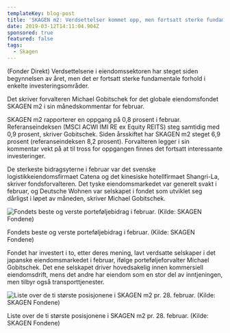 ```yaml
---
templateKey: blog-post
title: 'SKAGEN m2: Verdsettelser kommet opp, men fortsatt sterke fundamentale forhold'
date: 2019-03-12T14:11:04.904Z
sponsored: true
featured: false
tags:
  - Skagen
---
```

(Fonder Direkt) Verdsettelsene i eiendomssektoren har steget siden begynnelsen av året, men det er fortsatt sterke fundamentale forhold i enkelte investeringsområder.

Det skriver forvalteren Michael Gobitschek for det globale eiendomsfondet SKAGEN m2 i sin månedskommentar for februar.

SKAGEN m2 rapporterer en oppgang på 0,8 prosent i februar. Referanseindeksen (MSCI ACWI IMI RE ex Equity REITS) steg samtidig med 0,9 prosent, skriver Gobitschek. Siden årsskiftet har SKAGEN m2 steget 6,9 prosent (referanseindeksen 8,2 prosent). Forvalteren legger i sin kommentar vekt på at til tross for oppgangen finnes det fortsatt interessante investeringer.

De sterkeste bidragsyterne i februar var det svenske logistikkeiendomsfirmaet Catena og det kinesiske hotellfirmaet Shangri-La, skriver fondsforvalteren. Det tyske eiendomsmarkedet var generelt svakt i februar, og Deutsche Wohnen var selskapet i fondet som utviklet seg dårligst i løpet av måneden, skriver Michael Gobitschek.

![Fondets beste og verste porteføljebidrag i februar. (Kilde: SKAGEN Fondene)](/img/187.png)

<span class="image-caption">Fondets beste og verste porteføljebidrag i februar. (Kilde: SKAGEN Fondene)</span>

Fondet har investert i to, etter deres mening, lavt verdsatte selskaper i det japanske eiendomsmarkedet i februar, ifølge porteføljeforvalter Michael Gobitschek. Det ene selskapet driver hovedsakelig innen kommersiell eiendomsdrift, mens det andre har eiendom som en stor del av inntjeningen, men tilbyr også transporttjenester.

![Liste over de ti største posisjonene i SKAGEN m2 pr. 28. februar. (Kilde: SKAGEN Fondene)](/img/188.png)

<span class="image-caption">Liste over de ti største posisjonene i SKAGEN m2 pr. 28. februar. (Kilde: SKAGEN Fondene)</span>
